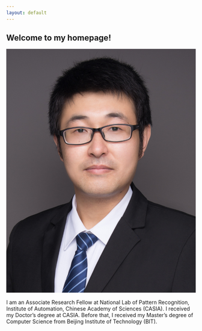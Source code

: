 ```yaml
---
layout: default
---
```


## Welcome to my homepage!

<img class="profile-picture" src="yangxs.jpg">

I am an Associate Research Fellow at National Lab of Pattern Recognition, Institute of Automation, Chinese Academy of Sciences (CASIA). I received my Doctor’s degree at CASIA. Before that, I received my Master’s degree of Computer Science from Beijing Institute of Technology (BIT).

